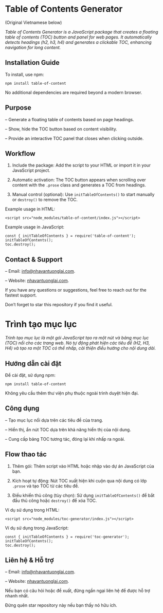 # Table of Contents Generator

(Original Vietnamese below)

_Table of Contents Generator is a JavaScript package that creates a floating table of contents (TOC) button and panel for web pages. It automatically detects headings (h2, h3, h4) and generates a clickable TOC, enhancing navigation for long content._

## Installation Guide

To install, use npm:

```
npm install table-of-content
```

No additional dependencies are required beyond a modern browser.

## Purpose

– Generate a floating table of contents based on page headings.

– Show, hide the TOC button based on content visibility.

– Provide an interactive TOC panel that closes when clicking outside.

## Workflow

1. Include the package: Add the script to your HTML or import it in your JavaScript project.

2. Automatic activation: The TOC button appears when scrolling over content with the `.prose` class and generates a TOC from headings.

3. Manual control (optional): Use `initTableOfContents()` to start manually or `destroy()` to remove the TOC.

Example usage in HTML:

```
<script src="node_modules/table-of-content/index.js"></script>
```

Example usage in JavaScript:

```
const { initTableOfContents } = require('table-of-content');
initTableOfContents();
toc.destroy();
```

## Contact & Support

– Email: info@nhavantuonglai.com.

– Website: [nhavantuonglai.com](https://nhavantuonglai.com).

If you have any questions or suggestions, feel free to reach out for the fastest support.

Don’t forget to star this repository if you find it useful.

# Trình tạo mục lục

_Trình tạo mục lục là một gói JavaScript tạo ra một nút và bảng mục lục (TOC) nổi cho các trang web. Nó tự động phát hiện các tiêu đề (H2, H3, H4) và tạo ra một TOC có thể nhấp, cải thiện điều hướng cho nội dung dài._

## Hướng dẫn cài đặt

Để cài đặt, sử dụng npm:

```
npm install table-of-content
```

Không yêu cầu thêm thư viện phụ thuộc ngoài trình duyệt hiện đại.

## Công dụng

– Tạo mục lục nổi dựa trên các tiêu đề của trang.

– Hiển thị, ẩn nút TOC dựa trên khả năng hiển thị của nội dung.

– Cung cấp bảng TOC tương tác, đóng lại khi nhấp ra ngoài.

## Flow thao tác

1. Thêm gói: Thêm script vào HTML hoặc nhập vào dự án JavaScript của bạn.

2. Kích hoạt tự động: Nút TOC xuất hiện khi cuộn qua nội dung có lớp `.prose` và tạo TOC từ các tiêu đề.

3. Điều khiển thủ công (tùy chọn): Sử dụng `initTableOfContents()` để bắt đầu thủ công hoặc `destroy()` để xóa TOC.

Ví dụ sử dụng trong HTML:

```
<script src="node_modules/toc-generator/index.js"></script>
```

Ví dụ sử dụng trong JavaScript:

```
const { initTableOfContents } = require('toc-generator');
initTableOfContents();
toc.destroy();
```

## Liên hệ & Hỗ trợ

– Email: info@nhavantuonglai.com.

– Website: [nhavantuonglai.com](https://nhavantuonglai.com).

Nếu bạn có câu hỏi hoặc đề xuất, đừng ngần ngại liên hệ để được hỗ trợ nhanh nhất.

Đừng quên star repository này nếu bạn thấy nó hữu ích.